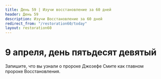 ```yaml
---
title: Дeнь 59 | Изучи восстановление за 60 дней
header: День 59
description: Изучи Восстановление за 60 дней
redirect_from: "/restoration60/today"
layout: restoration60
---
```


# 9 апреля, день пятьдесят девятый

Запишите, что вы узнали о пророке Джозефе Смите как главном пророке Восстановления.